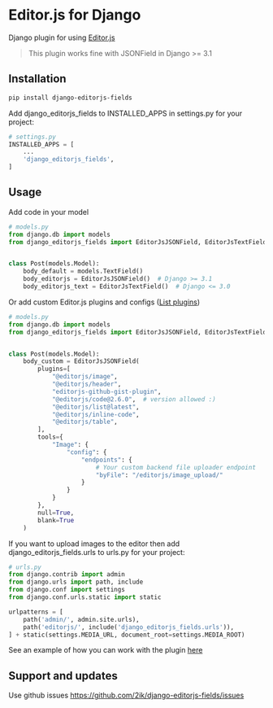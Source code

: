 # Editor.js for Django

Django plugin for using [Editor.js](https://editorjs.io/)

> This plugin works fine with JSONField in Django >= 3.1

## Installation

```bash
pip install django-editorjs-fields
```

Add django_editorjs_fields to INSTALLED_APPS in settings.py for your project:
```python
# settings.py
INSTALLED_APPS = [
    ...
    'django_editorjs_fields',
]
```

## Usage

Add code in your model
```python
# models.py
from django.db import models
from django_editorjs_fields import EditorJsJSONField, EditorJsTextField  # import


class Post(models.Model):
    body_default = models.TextField()
    body_editorjs = EditorJsJSONField()  # Django >= 3.1
    body_editorjs_text = EditorJsTextField()  # Django <= 3.0

```

Or add custom Editor.js plugins and configs ([List plugins](https://github.com/editor-js/awesome-editorjs))

```python
# models.py
from django.db import models
from django_editorjs_fields import EditorJsJSONField, EditorJsTextField  # import


class Post(models.Model):
    body_custom = EditorJsJSONField(
        plugins=[
            "@editorjs/image",
            "@editorjs/header",
            "editorjs-github-gist-plugin",
            "@editorjs/code@2.6.0",  # version allowed :)
            "@editorjs/list@latest",
            "@editorjs/inline-code",
            "@editorjs/table",
        ],
        tools={
            "Image": {
                "config": {
                    "endpoints": {
                        # Your custom backend file uploader endpoint
                        "byFile": "/editorjs/image_upload/"
                    }
                }
            }
        },
        null=True,
        blank=True
    )

```

If you want to upload images to the editor then add django_editorjs_fields.urls to urls.py for your project:
```python
# urls.py
from django.contrib import admin
from django.urls import path, include
from django.conf import settings
from django.conf.urls.static import static

urlpatterns = [
    path('admin/', admin.site.urls),
    path('editorjs/', include('django_editorjs_fields.urls')),
] + static(settings.MEDIA_URL, document_root=settings.MEDIA_ROOT)
```

See an example of how you can work with the plugin [here](https://github.com/2ik/django-editorjs-fields/blob/main/example)


## Support and updates

Use github issues https://github.com/2ik/django-editorjs-fields/issues
